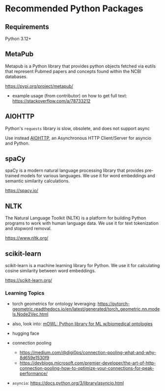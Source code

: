 # Recommended Python Packages

## Requirements

Python 3.12+

## MetaPub

Metapub is a Python library that provides python objects fetched via eutils that represent Pubmed papers and concepts found within the NCBI databases.

<https://pypi.org/project/metapub/>

* example usage (from contributor) on how to get full text: <https://stackoverflow.com/a/78733212>

## AIOHTTP

Python's `requests` library is slow, obsolete, and does not support async

Use instead [AIOHTTP](https://docs.aiohttp.org/en/stable/), an Asynchronous HTTP Client/Server for asyncio and Python.

## spaCy

spaCy is a modern natural language processing library that provides pre-trained models for various languages. We use it for word embeddings and semantic similarity calculations.

<https://spacy.io/>

## NLTK

The Natural Language Toolkit (NLTK) is a platform for building Python programs to work with human language data. We use it for text tokenization and stopword removal.

<https://www.nltk.org/>

## scikit-learn

scikit-learn is a machine learning library for Python. We use it for calculating cosine similarity between word embeddings.

<https://scikit-learn.org/>

### Learning Topics

* torch geometrics for ontology leveraging: <https://pytorch-geometric.readthedocs.io/en/latest/generated/torch_geometric.nn.models.Node2Vec.html>
* also, look into: [mOWL: Python library for ML w/biomedical ontologies](https://academic.oup.com/bioinformatics/article/39/1/btac811/6935780)

* hugging face

* connection pooling
  * <https://medium.com/@digi0ps/connection-pooling-what-and-why-8d659e1530f9>
  * <https://devblogs.microsoft.com/premier-developer/the-art-of-http-connection-pooling-how-to-optimize-your-connections-for-peak-performance/>
* `asyncio`: <https://docs.python.org/3/library/asyncio.html>
